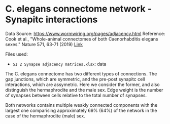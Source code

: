 # C. elegans connectome network - Synapitc interactions

Data Source: <https://www.wormwiring.org/pages/adjacency.html>
Reference: Cook et al., "Whole-animal connectomes of both Caenorhabditis elegans sexes." Nature 571, 63-71 (2019) [Link](https://www.nature.com/articles/s41586-019-1352-7)

Files used:
- `SI 2 Synapse adjacency matrices.xlsx`: data


The C. elegans connectome has two different types of connections. The gap junctions, which are symmetric, and the pre-post synapitc cell interactions, which are assymetric. Here we consider the former, and also distinguish the hermaphrodite and the male sex. Edge weight is the number of synapses between cells relative to the total number of synapses.

Both networks contains multiple weakly connected components with the largest one comparising approximately 69% (64%) of the network in the case of the hermaphrodite (male) sex.
